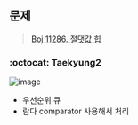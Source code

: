 ## 문제
> [Boj 11286. 절댓값 힙](https://www.acmicpc.net/problem/11286)

### :octocat: Taekyung2
![image](https://user-images.githubusercontent.com/37056992/96533853-9a37b280-12c9-11eb-8b3e-87c5f2a5d901.png)

- 우선순위 큐
- 람다 comparator 사용해서 처리